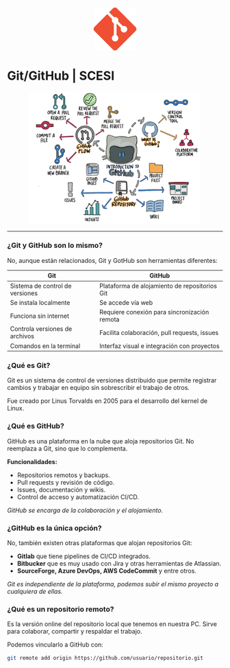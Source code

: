 <p align="center">
  <img src="img/git.png" alt="Logo" width="100"/>
</p>

# Git/GitHub | SCESI

<p align="center">
  <img src="img/img1.png" alt="Introducción a Git" width="400"/>
</p>

---

### ¿Git y GitHub son lo mismo?

No, aunque están relacionados, Git y GotHub son herramientas diferentes:

| Git                          | GitHub                                          |
|------------------------------|--------------------------------------------------|
| Sistema de control de versiones | Plataforma de alojamiento de repositorios Git   |
| Se instala localmente         | Se accede vía web                               |
| Funciona sin internet         | Requiere conexión para sincronización remota     |
| Controla versiones de archivos | Facilita colaboración, pull requests, issues    |
| Comandos en la terminal       | Interfaz visual e integración con proyectos     |


### ¿Qué es Git?

Git es un sistema de control de versiones distribuido que permite registrar cambios y trabajar en equipo sin sobrescribir el trabajo de otros.

Fue creado por Linus Torvalds en 2005 para el desarrollo del kernel de Linux.

### ¿Qué es GitHub?

GitHub es una plataforma en la nube que aloja repositorios Git. No reemplaza a Git, sino que lo complementa.

**Funcionalidades:**

- Repositorios remotos y backups.
- Pull requests y revisión de código.
- Issues, documentación y wikis.
- Control de acceso y automatización CI/CD.

*GitHub se encarga de la colaboración y el alojamiento.*

### ¿GitHub es la única opción?

No, también existen otras plataformas que alojan repositorios Git:

- **Gitlab** que tiene pipelines de CI/CD integrados.
- **Bitbucker** que es muy usado con Jira y otras herramientas de Atlassian.
- **SourceForge, Azure DevOps, AWS CodeCommit** y entre otros.

*Git es independiente de la plataforma, podemos subir el mismo proyecto a cualquiera de ellas.*

### ¿Qué es un repositorio remoto?

Es la versión online del repositorio local que tenemos en nuestra PC. Sirve para colaborar, compartir y respaldar el trabajo.

Podemos vincularlo a GitHub con:

```bash
git remote add origin https://github.com/usuario/repositorio.git
```

